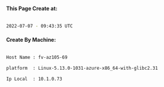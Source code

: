 
   
#### This Page Create at:

```bash

2022-07-07 - 09:43:35 UTC

```

#### Create By Machine:

```bash

Host Name : fv-az105-69

platform  : Linux-5.13.0-1031-azure-x86_64-with-glibc2.31

Ip Local  : 10.1.0.73

```

